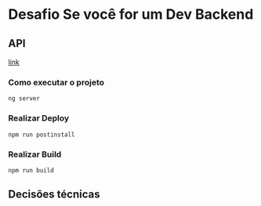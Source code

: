 # Desafio Se você for um Dev Backend

## API
[link](link)

### Como executar o projeto
```ng server```

### Realizar Deploy
```npm run postinstall```

### Realizar Build
```npm run build```

## Decisões técnicas
